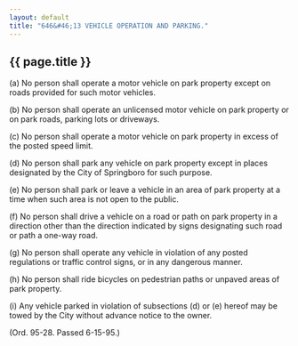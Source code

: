 ```yaml
---
layout: default 
title: "646&#46;13 VEHICLE OPERATION AND PARKING."
---
```


{{ page.title }}
----------------

​(a) No person shall operate a motor vehicle on park property except on
roads provided for such motor vehicles.

​(b) No person shall operate an unlicensed motor vehicle on park
property or on park roads, parking lots or driveways.

​(c) No person shall operate a motor vehicle on park property in excess
of the posted speed limit.

​(d) No person shall park any vehicle on park property except in places
designated by the City of Springboro for such purpose.

​(e) No person shall park or leave a vehicle in an area of park property
at a time when such area is not open to the public.

​(f) No person shall drive a vehicle on a road or path on park property
in a direction other than the direction indicated by signs designating
such road or path a one-way road.

​(g) No person shall operate any vehicle in violation of any posted
regulations or traffic control signs, or in any dangerous manner.

​(h) No person shall ride bicycles on pedestrian paths or unpaved areas
of park property.

​(i) Any vehicle parked in violation of subsections (d) or (e) hereof
may be towed by the City without advance notice to the owner.

(Ord. 95-28. Passed 6-15-95.)
